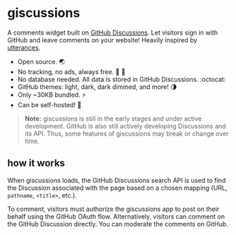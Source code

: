 # giscussions

A comments widget built on [GitHub Discussions][discussions]. Let visitors sign in with GitHub and leave comments on your website! Heavily inspired by [utterances][utterances].

- Open source. 🌏
- No tracking, no ads, always free. 📡 🚫
- No database needed. All data is stored in GitHub Discussions. :octocat:
- GitHub themes: light, dark, dark dimmed, and more! 🌗
- Only ~30KB bundled. ⚡
- Can be self-hosted! 🤳

> **Note:**
> giscussions is still in the early stages and under active development. GitHub is also still actively developing Discussions and its API. Thus, some features of giscussions may break or change over time.

## how it works

When giscussions loads, the GitHub Discussions search API is used to find the Discussion associated with the page based on a chosen mapping (URL, `pathname`, `<title>`, etc.).

To comment, visitors must authorize the giscussions app to post on their behalf using the GitHub OAuth flow. Alternatively, visitors can comment on the GitHub Discussion directly. You can moderate the comments on GitHub.

[discussions]: https://docs.github.com/en/discussions
[utterances]: https://github.com/utterance/utterances
